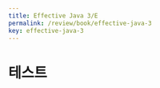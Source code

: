 ```yaml
---
title: Effective Java 3/E
permalink: /review/book/effective-java-3
key: effective-java-3
---
```

# 테스트